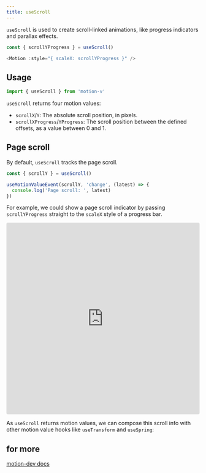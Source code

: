 ```yaml
---
title: useScroll
---
```


`useScroll` is used to create scroll-linked animations, like progress indicators and parallax effects.

```ts
const { scrollYProgress } = useScroll()

<Motion :style="{ scaleX: scrollYProgress }" />

```

## Usage

```ts
import { useScroll } from 'motion-v'
```
`useScroll` returns four motion values:

- `scrollX`/`Y`: The absolute scroll position, in pixels.
- `scrollXProgress`/`YProgress`: The scroll position between the defined offsets, as a value between 0 and 1.

## Page scroll

By default, `useScroll` tracks the page scroll.

```ts
const { scrollY } = useScroll()

useMotionValueEvent(scrollY, 'change', (latest) => {
  console.log('Page scroll: ', latest)
})
```

For example, we could show a page scroll indicator by passing `scrollYProgress` straight to the `scaleX` style of a progress bar.

<iframe src="https://stackblitz.com/edit/vitejs-vite-eseump?ctl=1&embed=1&file=src%2FApp.vue&hideExplorer=1"
     style="width:100%; height: 500px; border:0; border-radius: 4px; overflow:hidden;"
     title="motion-use-spring"
    allow="accelerometer; ambient-light-sensor; camera; encrypted-media; geolocation; gyroscope; hid; microphone; midi; payment; usb; vr; xr-spatial-tracking"
     sandbox="allow-forms allow-modals allow-popups allow-presentation allow-same-origin allow-scripts allow-downloads allow-pointer-lock"
   ></iframe>

As `useScroll` returns motion values, we can compose this scroll info with other motion value hooks like `useTransform` and `useSpring`:

## for more

[motion-dev docs](https://motion.dev/docs/react-use-scroll)
